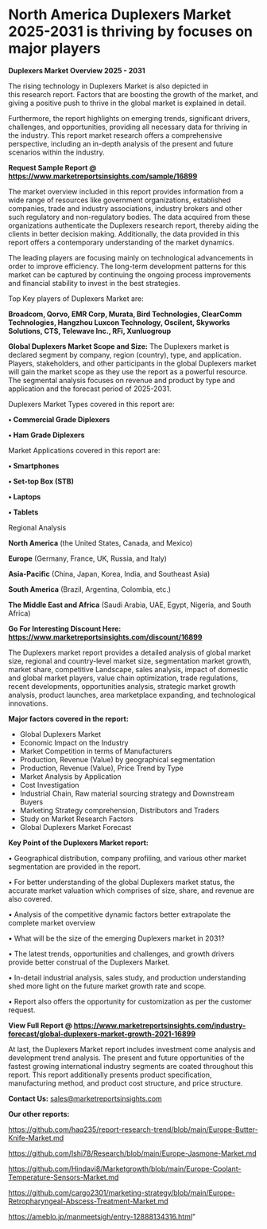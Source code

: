 # North America Duplexers Market 2025-2031 is thriving by focuses on major players

<Strong> Duplexers Market Overview 2025 - 2031</strong>

The rising technology in Duplexers Market is also depicted in this research report. Factors that are boosting the growth of the market, and giving a positive push to thrive in the global market is explained in detail.

Furthermore, the report highlights on emerging trends, significant drivers, challenges, and opportunities, providing all necessary data for thriving in the industry. This report market research offers a comprehensive perspective, including an in-depth analysis of the present and future scenarios within the industry.

<strong>Request Sample Report @ <a href=https://www.marketreportsinsights.com/sample/16899>https://www.marketreportsinsights.com/sample/16899</a></strong>

The market overview included in this report provides information from a wide range of resources like government organizations, established companies, trade and industry associations, industry brokers and other such regulatory and non-regulatory bodies. The data acquired from these organizations authenticate the Duplexers research report, thereby aiding the clients in better decision making. Additionally, the data provided in this report offers a contemporary understanding of the market dynamics.

The leading players are focusing mainly on technological advancements in order to improve efficiency. The long-term development patterns for this market can be captured by continuing the ongoing process improvements and financial stability to invest in the best strategies.

Top Key players of Duplexers Market are:

<strong>Broadcom, Qorvo, EMR Corp, Murata, Bird Technologies, ClearComm Technologies, Hangzhou Luxcon Technology, Oscilent, Skyworks Solutions, CTS, Telewave Inc., RFi, Xunluogroup</strong>

<strong><b>Global Duplexers Market Scope and Size:</b></strong>
The Duplexers market is declared segment by company, region (country), type, and application. Players, stakeholders, and other participants in the global Duplexers market will gain the market scope as they use the report as a powerful resource. The segmental analysis focuses on revenue and product by type and application and the forecast period of 2025-2031.

Duplexers Market Types covered in this report are:

<strong>• Commercial Grade Diplexers

• Ham Grade Diplexers</strong>

Market Applications covered in this report are:

<strong>• Smartphones

• Set-top Box (STB)

• Laptops

• Tablets</strong> 

Regional Analysis

<strong>North America</strong> (the United States, Canada, and Mexico)

<strong>Europe</strong> (Germany, France, UK, Russia, and Italy)

<strong>Asia-Pacific</strong> (China, Japan, Korea, India, and Southeast Asia)

<strong>South America</strong> (Brazil, Argentina, Colombia, etc.)

<strong>The Middle East and Africa</strong> (Saudi Arabia, UAE, Egypt, Nigeria, and South Africa)

<strong>Go For Interesting Discount Here: <a href=https://www.marketreportsinsights.com/discount/16899>https://www.marketreportsinsights.com/discount/16899</a></strong>

The Duplexers market report provides a detailed analysis of global market size, regional and country-level market size, segmentation market growth, market share, competitive Landscape, sales analysis, impact of domestic and global market players, value chain optimization, trade regulations, recent developments, opportunities analysis, strategic market growth analysis, product launches, area marketplace expanding, and technological innovations.

<strong><b>Major factors covered in the report:</b></strong>
<ul>
  <li>Global Duplexers Market </li>
  <li>Economic Impact on the Industry</li>
  <li>Market Competition in terms of Manufacturers</li>
  <li>Production, Revenue (Value) by geographical segmentation</li>
  <li>Production, Revenue (Value), Price Trend by Type</li>
  <li>Market Analysis by Application</li>
  <li>Cost Investigation</li>
  <li>Industrial Chain, Raw material sourcing strategy and Downstream Buyers</li>
  <li>Marketing Strategy comprehension, Distributors and Traders</li>
  <li>Study on Market Research Factors</li>
  <li>Global Duplexers Market Forecast</li>
</ul>

<strong><b>Key Point of the Duplexers Market report:</b></strong>

• Geographical distribution, company profiling, and various other market segmentation are provided in the report.

• For better understanding of the global Duplexers market status, the accurate market valuation which comprises of size, share, and revenue are also covered.

• Analysis of the competitive dynamic factors better extrapolate the complete market overview

• What will be the size of the emerging Duplexers market in 2031?

• The latest trends, opportunities and challenges, and growth drivers provide better construal of the Duplexers Market.

• In-detail industrial analysis, sales study, and production understanding shed more light on the future market growth rate and scope.

• Report also offers the opportunity for customization as per the customer request.

<strong><b>View Full Report @ <a href=https://www.marketreportsinsights.com/industry-forecast/global-duplexers-market-growth-2021-16899>https://www.marketreportsinsights.com/industry-forecast/global-duplexers-market-growth-2021-16899</a></b></strong>


At last, the Duplexers Market report includes investment come analysis and development trend analysis. The present and future opportunities of the fastest growing international industry segments are coated throughout this report. This report additionally presents product specification, manufacturing method, and product cost structure, and price structure.

<strong>Contact Us:</strong>
sales@marketreportsinsights.com

<strong>Our other reports:</strong>

<a href=https://github.com/haq235/report-research-trend/blob/main/Europe-Butter-Knife-Market.md>https://github.com/haq235/report-research-trend/blob/main/Europe-Butter-Knife-Market.md</a>

<a href=https://github.com/Ishi78/Research/blob/main/Europe-Jasmone-Market.md>https://github.com/Ishi78/Research/blob/main/Europe-Jasmone-Market.md</a>

<a href=https://github.com/Hindavi8/Marketgrowth/blob/main/Europe-Coolant-Temperature-Sensors-Market.md>https://github.com/Hindavi8/Marketgrowth/blob/main/Europe-Coolant-Temperature-Sensors-Market.md</a>

<a href=https://github.com/cargo2301/marketing-strategy/blob/main/Europe-Retropharyngeal-Abscess-Treatment-Market.md>https://github.com/cargo2301/marketing-strategy/blob/main/Europe-Retropharyngeal-Abscess-Treatment-Market.md</a>

<a href=https://ameblo.jp/manmeetsigh/entry-12888134316.html>https://ameblo.jp/manmeetsigh/entry-12888134316.html</a>"

